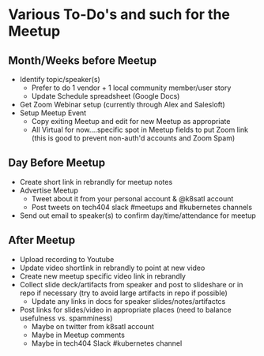 # Various To-Do's and such for the Meetup

## Month/Weeks before Meetup

- Identify topic/speaker(s)
  - Prefer to do 1 vendor + 1 local community member/user story
  - Update Schedule spreadsheet (Google Docs)
- Get Zoom Webinar setup (currently through Alex and Salesloft)
- Setup Meetup Event
  - Copy exiting Meetup and edit for new Meetup as appropriate
  - All Virtual for now....specific spot in Meetup fields to put Zoom link (this is good to prevent non-auth'd accounts and Zoom Spam)

## Day Before Meetup

- Create short link in rebrandly for meetup notes
- Advertise Meetup
  - Tweet about it from your personal account & @k8satl account
  - Post tweets on tech404 slack #meetups and #kubernetes channels
- Send out email to speaker(s) to confirm day/time/attendance for meetup

## After Meetup

- Upload recording to Youtube
- Update video shortlink in rebrandly to point at new video
- Create new meetup specific video link in rebrandly
- Collect slide deck/artifacts from speaker and post to slideshare or in repo if necessary (try to avoid large artifacts in repo if possible)
  - Update any links in docs for speaker slides/notes/artifactcs
- Post links for slides/video in appropriate places (need to balance usefulness vs. spamminess)
  - Maybe on twitter from k8satl account
  - Maybe in Meetup comments
  - Maybe in tech404 Slack #kubernetes channel
